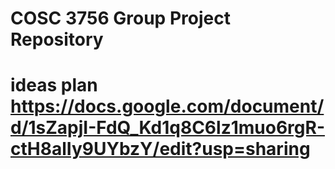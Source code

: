 # COSC 3756 Group Project Repository
# ideas plan https://docs.google.com/document/d/1sZapjI-FdQ_Kd1q8C6lz1muo6rgR-ctH8alIy9UYbzY/edit?usp=sharing
